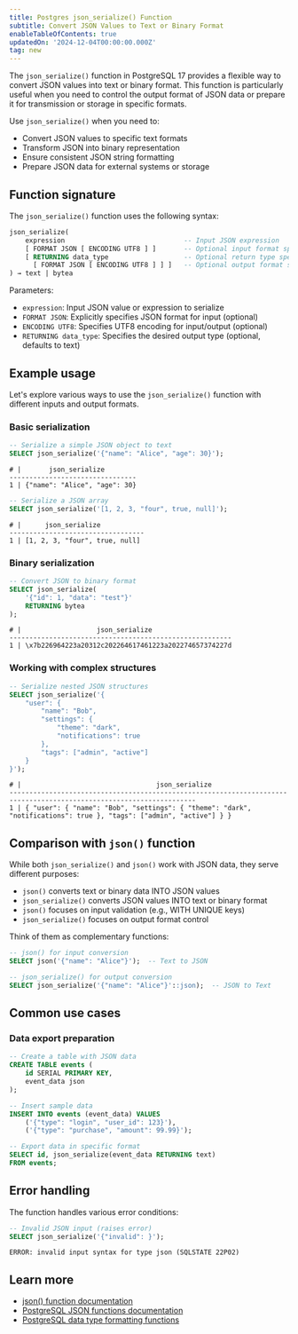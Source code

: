 ```yaml
---
title: Postgres json_serialize() Function
subtitle: Convert JSON Values to Text or Binary Format
enableTableOfContents: true
updatedOn: '2024-12-04T00:00:00.000Z'
tag: new
---
```


The `json_serialize()` function in PostgreSQL 17 provides a flexible way to convert JSON values into text or binary format. This function is particularly useful when you need to control the output format of JSON data or prepare it for transmission or storage in specific formats.

Use `json_serialize()` when you need to:

- Convert JSON values to specific text formats
- Transform JSON into binary representation
- Ensure consistent JSON string formatting
- Prepare JSON data for external systems or storage

<CTA />

## Function signature

The `json_serialize()` function uses the following syntax:

```sql
json_serialize(
    expression                              -- Input JSON expression
    [ FORMAT JSON [ ENCODING UTF8 ] ]       -- Optional input format specification
    [ RETURNING data_type                   -- Optional return type specification
      [ FORMAT JSON [ ENCODING UTF8 ] ] ]   -- Optional output format specification
) → text | bytea
```

Parameters:

- `expression`: Input JSON value or expression to serialize
- `FORMAT JSON`: Explicitly specifies JSON format for input (optional)
- `ENCODING UTF8`: Specifies UTF8 encoding for input/output (optional)
- `RETURNING data_type`: Specifies the desired output type (optional, defaults to text)

## Example usage

Let's explore various ways to use the `json_serialize()` function with different inputs and output formats.

### Basic serialization

```sql
-- Serialize a simple JSON object to text
SELECT json_serialize('{"name": "Alice", "age": 30}');
```

```text
# |       json_serialize
--------------------------------
1 | {"name": "Alice", "age": 30}
```

```sql
-- Serialize a JSON array
SELECT json_serialize('[1, 2, 3, "four", true, null]');
```

```text
# |      json_serialize
----------------------------------
1 | [1, 2, 3, "four", true, null]
```

### Binary serialization

```sql
-- Convert JSON to binary format
SELECT json_serialize(
    '{"id": 1, "data": "test"}'
    RETURNING bytea
);
```

```text
# |                   json_serialize
--------------------------------------------------------
1 | \x7b226964223a20312c202264617461223a202274657374227d
```

### Working with complex structures

```sql
-- Serialize nested JSON structures
SELECT json_serialize('{
    "user": {
        "name": "Bob",
        "settings": {
            "theme": "dark",
            "notifications": true
        },
        "tags": ["admin", "active"]
    }
}');
```

```text
# |                                  json_serialize
---------------------------------------------------------------------------------------------------------------------
1 | { "user": { "name": "Bob", "settings": { "theme": "dark", "notifications": true }, "tags": ["admin", "active"] } }
```

## Comparison with `json()` function

While both `json_serialize()` and `json()` work with JSON data, they serve different purposes:

- `json()` converts text or binary data INTO JSON values
- `json_serialize()` converts JSON values INTO text or binary format
- `json()` focuses on input validation (e.g., WITH UNIQUE keys)
- `json_serialize()` focuses on output format control

Think of them as complementary functions:

```sql
-- json() for input conversion
SELECT json('{"name": "Alice"}');  -- Text to JSON

-- json_serialize() for output conversion
SELECT json_serialize('{"name": "Alice"}'::json);  -- JSON to Text
```

## Common use cases

### Data export preparation

```sql
-- Create a table with JSON data
CREATE TABLE events (
    id SERIAL PRIMARY KEY,
    event_data json
);

-- Insert sample data
INSERT INTO events (event_data) VALUES
    ('{"type": "login", "user_id": 123}'),
    ('{"type": "purchase", "amount": 99.99}');

-- Export data in specific format
SELECT id, json_serialize(event_data RETURNING text)
FROM events;
```

## Error handling

The function handles various error conditions:

```sql
-- Invalid JSON input (raises error)
SELECT json_serialize('{"invalid": }');
```

```text
ERROR: invalid input syntax for type json (SQLSTATE 22P02)
```

## Learn more

- [json() function documentation](/docs/functions/json)
- [PostgreSQL JSON functions documentation](https://www.postgresql.org/docs/current/functions-json.html)
- [PostgreSQL data type formatting functions](https://www.postgresql.org/docs/current/functions-formatting.html)
